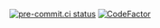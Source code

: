 [![pre-commit.ci status](https://results.pre-commit.ci/badge/github/tonyltf/charge-up/main.svg)](https://results.pre-commit.ci/latest/github/tonyltf/charge-up/main)
[![CodeFactor](https://www.codefactor.io/repository/github/tonyltf/charge-up/badge)](https://www.codefactor.io/repository/github/tonyltf/charge-up)
